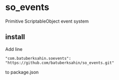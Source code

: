 # so_events
Primitive ScriptableObject event system

## install
Add line

    "com.batuberksahin.soevents": "https://github.com/batuberksahin/so_events.git"

to package.json
